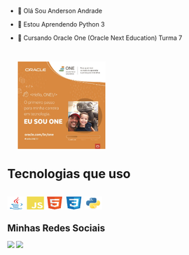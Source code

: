 - 👋 Olá Sou Anderson Andrade
- 👀 Estou Aprendendo Python 3
- 🌱 Cursando Oracle One (Oracle Next Education) Turma 7

  ##
  
  <div style="display: inline_block"><br>
    <img align="center" alt="Poster da Formação One da Oracle" height="200" width="200" src="https://github.com/anderson-andrade-dev/anderson-andrade-dev/blob/main/Slide1.JPG">
  </div>
  
  ##
  
<h1>Tecnologias que uso</h1> 
<div style="display: inline_block"><br>
  <img align="center" alt="Rafa-Js" height="30" width="40" src="https://raw.githubusercontent.com/devicons/devicon/master/icons/java/java-original.svg">
  <img align="center" alt="Rafa-Js" height="30" width="40" src="https://raw.githubusercontent.com/devicons/devicon/master/icons/javascript/javascript-plain.svg">
  <img align="center" alt="Rafa-HTML" height="30" width="40" src="https://raw.githubusercontent.com/devicons/devicon/master/icons/html5/html5-original.svg">
  <img align="center" alt="Rafa-CSS" height="30" width="40" src="https://raw.githubusercontent.com/devicons/devicon/master/icons/css3/css3-original.svg">
  <img align="center" alt="Rafa-Python" height="30" width="40" src="https://raw.githubusercontent.com/devicons/devicon/master/icons/python/python-original.svg">
</div>
  
  ##

 <h2>Minhas Redes Sociais</h2>
<div> 
  <a href="https://www.youtube.com/channel/UCvSL7LSOrdqWtQwaJFLfw-A" target="_blank"><img src="https://img.shields.io/badge/YouTube-FF0000?style=for-the-badge&logo=youtube&logoColor=white" target="_blank"></a>
  <a href="https://www.linkedin.com/in/anderson-andrade-dev/" target="_blank"><img src="https://img.shields.io/badge/-LinkedIn-%230077B5?style=for-the-badge&logo=linkedin&logoColor=white" target="_blank"></a> 
</div>
